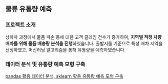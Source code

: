 ## 물류 유통량 예측

### 프로젝트 소개
상하차 과정에서 물품 파손 등에 대한 고객 클레임 건수가 증가하여, **지역별 적정 차량 배차를 위해 물품 배송량 분석을 진행**하였습니다.
출발지를 기준으로 특성 배차 지역을 선정하였고, 머신러닝 알고리즘을 통해 유통량을 예측하였습니다.

### 데이터 분석 및 유통량 예측 모형 구축
[pandas 활용 데이터 분석, sklearn 활용 유통량 예측 모형 구축](https://github.com/hyewon0403/logistics-forecasitng/blob/master/logistics_forecasitng.ipynb)

